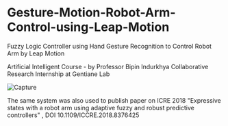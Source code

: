 # Gesture-Motion-Robot-Arm-Control-using-Leap-Motion
Fuzzy Logic Controller using Hand Gesture Recognition to Control Robot Arm by Leap Motion

Artificial Intelligent Course - by Professor Bipin Indurkhya 
Collaborative Research Internship at Gentiane Lab


![Capture](https://user-images.githubusercontent.com/36762228/143596332-13e213fc-ba9e-4783-9aa1-e7d72a58347f.JPG)

The same system was also used to publish paper on ICRE 2018 "Expressive states with a robot arm using adaptive fuzzy and robust predictive controllers" , DOI 10.1109/ICCRE.2018.8376425
